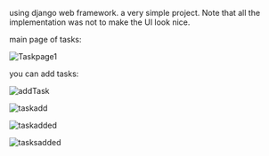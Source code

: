 using django web framework.
a very simple project.
Note that all the implementation was not to make the UI look nice.

main page of tasks:

![Taskpage1](https://github.com/Lily010304/Tasks/assets/140003113/d928465e-660f-4a4f-8318-425525c32f30)


you can add tasks:

![addTask](https://github.com/Lily010304/Tasks/assets/140003113/14a981ad-be76-427a-83de-4990200d0c30)


![taskadd](https://github.com/Lily010304/Tasks/assets/140003113/79ced94b-2298-4d2d-9e06-d64a32a84b0d)

![taskadded](https://github.com/Lily010304/Tasks/assets/140003113/aa209e25-1e4b-41bb-8216-8842a08c1ad0)

![tasksadded](https://github.com/Lily010304/Tasks/assets/140003113/fa3d9e7d-83ec-4584-9559-a863c6ff3635)
